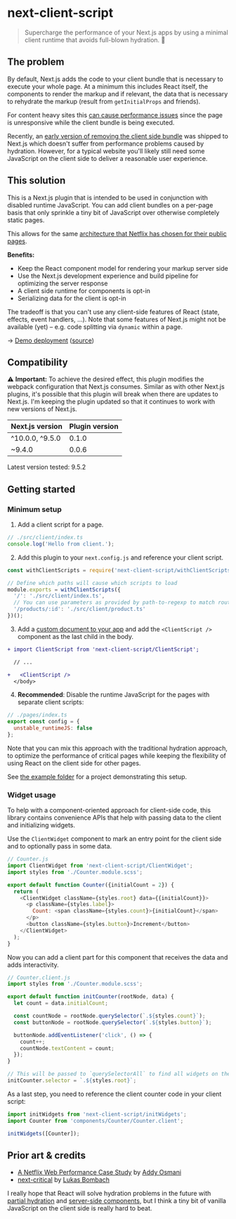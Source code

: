# next-client-script

> Supercharge the performance of your Next.js apps by using a minimal client runtime that avoids full-blown hydration. 🚀

## The problem

By default, Next.js adds the code to your client bundle that is necessary to execute your whole page. At a minimum this includes React itself, the components to render the markup and if relevant, the data that is necessary to rehydrate the markup (result from `getInitialProps` and friends).

For content heavy sites this [can cause performance issues](https://developers.google.com/web/updates/2019/02/rendering-on-the-web#rehydration) since the page is unresponsive while the client bundle is being executed.

Recently, an [early version of removing the client side bundle](https://github.com/vercel/next.js/pull/11949) was shipped to Next.js which doesn't suffer from performance problems caused by hydration. However, for a typical website you'll likely still need some JavaScript on the client side to deliver a reasonable user experience.

## This solution

This is a Next.js plugin that is intended to be used in conjunction with disabled runtime JavaScript. You can add client bundles on a per-page basis that only sprinkle a tiny bit of JavaScript over otherwise completely static pages.

This allows for the same [architecture that Netflix has chosen for their public pages](https://medium.com/dev-channel/a-netflix-web-performance-case-study-c0bcde26a9d9).

**Benefits:**

- Keep the React component model for rendering your markup server side
- Use the Next.js development experience and build pipeline for optimizing the server response
- A client side runtime for components is opt-in
- Serializing data for the client is opt-in

The tradeoff is that you can't use any client-side features of React (state, effects, event handlers, …). Note that some features of Next.js might not be available (yet) – e.g. code splitting via `dynamic` within a page.

→ [Demo deployment](https://next-client-script.vercel.app/) ([source](https://github.com/amannn/next-client-script/tree/master/packages/example))


## Compatibility

⚠️ **Important:** To achieve the desired effect, this plugin modifies the webpack configuration that Next.js consumes. Similar as with other Next.js plugins, it's possible that this plugin will break when there are updates to Next.js. I'm keeping the plugin updated so that it continues to work with new versions of Next.js.

| Next.js version  | Plugin version |
| ------------- | ------------- |
| ^10.0.0, ^9.5.0 | 0.1.0 |
| ~9.4.0 | 0.0.6 |

Latest version tested: 9.5.2

## Getting started

### Minimum setup

1. Add a client script for a page.

```js
// ./src/client/index.ts
console.log('Hello from client.');
```

2. Add this plugin to your `next.config.js` and reference your client script.

```js
const withClientScripts = require('next-client-script/withClientScripts');

// Define which paths will cause which scripts to load
module.exports = withClientScripts({
  '/': './src/client/index.ts',
  // You can use parameters as provided by path-to-regexp to match routes dynamically.
  '/products/:id': './src/client/product.ts'
})();
```

3. Add a [custom document to your app](https://nextjs.org/docs/advanced-features/custom-document) and add the `<ClientScript />` component as the last child in the body.

```diff
+ import ClientScript from 'next-client-script/ClientScript';

  // ...

+   <ClientScript />
  </body>
```

4. **Recommended**: Disable the runtime JavaScript for the pages with separate client scripts:

```js
// ./pages/index.ts
export const config = {
  unstable_runtimeJS: false
};
```

Note that you can mix this approach with the traditional hydration approach, to optimize the performance of critical pages while keeping the flexibility of using React on the client side for other pages.

See [the example folder](https://github.com/amannn/next-client-script/blob/master/packages/example) for a project demonstrating this setup.

### Widget usage

To help with a component-oriented approach for client-side code, this library contains convenience APIs that help with passing data to the client and initializing widgets.

Use the `ClientWidget` component to mark an entry point for the client side and to optionally pass in some data.

```js
// Counter.js
import ClientWidget from 'next-client-script/ClientWidget';
import styles from './Counter.module.scss';

export default function Counter({initialCount = 2}) {
  return (
    <ClientWidget className={styles.root} data={{initialCount}}>
      <p className={styles.label}>
        Count: <span className={styles.count}>{initialCount}</span>
      </p>
      <button className={styles.button}>Increment</button>
    </ClientWidget>
  );
}
```

Now you can add a client part for this component that receives the data and adds interactivity.

```js
// Counter.client.js
import styles from './Counter.module.scss';

export default function initCounter(rootNode, data) {
  let count = data.initialCount;

  const countNode = rootNode.querySelector(`.${styles.count}`);
  const buttonNode = rootNode.querySelector(`.${styles.button}`);

  buttonNode.addEventListener('click', () => {
    count++;
    countNode.textContent = count;
  });
}

// This will be passed to `querySelectorAll` to find all widgets on the page
initCounter.selector = `.${styles.root}`;
```

As a last step, you need to reference the client counter code in your client script:

```js
import initWidgets from 'next-client-script/initWidgets';
import Counter from 'components/Counter/Counter.client';

initWidgets([Counter]);
```

## Prior art & credits

- [A Netflix Web Performance Case Study](https://medium.com/dev-channel/a-netflix-web-performance-case-study-c0bcde26a9d9) by [Addy Osmani](https://twitter.com/addyosmani)
- [next-critical](https://github.com/stroeer/next-critical) by [Lukas Bombach](https://github.com/stroeer/next-critical)

I really hope that React will solve hydration problems in the future with [partial hydration](https://github.com/facebook/react/pull/14717) and [server-side components](https://github.com/facebook/react/tree/master/fixtures/blocks), but I think a tiny bit of vanilla JavaScript on the client side is really hard to beat.
